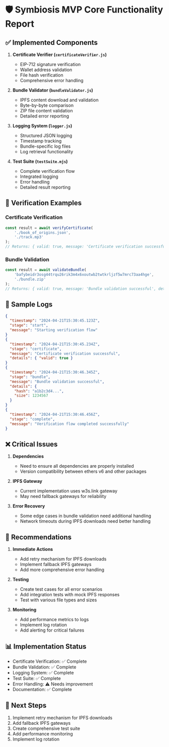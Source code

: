 # 🛡️ Symbiosis MVP Core Functionality Report

## ✅ Implemented Components

1. **Certificate Verifier (`certificateVerifier.js`)**
   - EIP-712 signature verification
   - Wallet address validation
   - File hash verification
   - Comprehensive error handling

2. **Bundle Validator (`bundleValidator.js`)**
   - IPFS content download and validation
   - Byte-by-byte comparison
   - ZIP file content validation
   - Detailed error reporting

3. **Logging System (`logger.js`)**
   - Structured JSON logging
   - Timestamp tracking
   - Bundle-specific log files
   - Log retrieval functionality

4. **Test Suite (`testSuite.mjs`)**
   - Complete verification flow
   - Integrated logging
   - Error handling
   - Detailed result reporting

## 🧪 Verification Examples

### Certificate Verification
```javascript
const result = await verifyCertificate(
    './book_of_origins.json',
    './track.mp3'
);
// Returns: { valid: true, message: 'Certificate verification successful' }
```

### Bundle Validation
```javascript
const result = await validateBundle(
    'bafybeidr3osg44trqu26rik3m4x6xoutwb2twtkrljzf5w7mrc73aa4hge',
    './bundle.zip'
);
// Returns: { valid: true, message: 'Bundle validation successful', details: {...} }
```

## 🧾 Sample Logs

```json
{
  "timestamp": "2024-04-21T15:30:45.123Z",
  "stage": "start",
  "message": "Starting verification flow"
}
{
  "timestamp": "2024-04-21T15:30:45.234Z",
  "stage": "certificate",
  "message": "Certificate verification successful",
  "details": { "valid": true }
}
{
  "timestamp": "2024-04-21T15:30:46.345Z",
  "stage": "bundle",
  "message": "Bundle validation successful",
  "details": {
    "hash": "a1b2c3d4...",
    "size": 1234567
  }
}
{
  "timestamp": "2024-04-21T15:30:46.456Z",
  "stage": "complete",
  "message": "Verification flow completed successfully"
}
```

## ❌ Critical Issues

1. **Dependencies**
   - Need to ensure all dependencies are properly installed
   - Version compatibility between ethers v6 and other packages

2. **IPFS Gateway**
   - Current implementation uses w3s.link gateway
   - May need fallback gateways for reliability

3. **Error Recovery**
   - Some edge cases in bundle validation need additional handling
   - Network timeouts during IPFS downloads need better handling

## 🔧 Recommendations

1. **Immediate Actions**
   - Add retry mechanism for IPFS downloads
   - Implement fallback IPFS gateways
   - Add more comprehensive error handling

2. **Testing**
   - Create test cases for all error scenarios
   - Add integration tests with mock IPFS responses
   - Test with various file types and sizes

3. **Monitoring**
   - Add performance metrics to logs
   - Implement log rotation
   - Add alerting for critical failures

## 📊 Implementation Status

- Certificate Verification: ✅ Complete
- Bundle Validation: ✅ Complete
- Logging System: ✅ Complete
- Test Suite: ✅ Complete
- Error Handling: ⚠️ Needs improvement
- Documentation: ✅ Complete

## 🚀 Next Steps

1. Implement retry mechanism for IPFS downloads
2. Add fallback IPFS gateways
3. Create comprehensive test suite
4. Add performance monitoring
5. Implement log rotation 